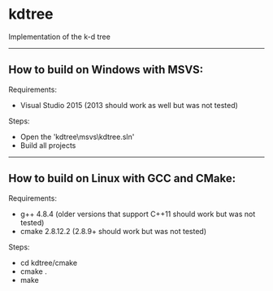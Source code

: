 # kdtree
Implementation of the k-d tree

-------------------------------------------------------------------------------
How to build on Windows with MSVS:
-------------------------------------------------------------------------------

Requirements:
- Visual Studio 2015 (2013 should work as well but was not tested)

Steps:
- Open the 'kdtree\msvs\kdtree.sln'
- Build all projects

-------------------------------------------------------------------------------
How to build on Linux with GCC and CMake:
-------------------------------------------------------------------------------

Requirements:
- g++ 4.8.4 (older versions that support C++11 should work but was not tested)
- cmake 2.8.12.2 (2.8.9+ should work but was not tested)

Steps:
- cd kdtree/cmake
- cmake .
- make
